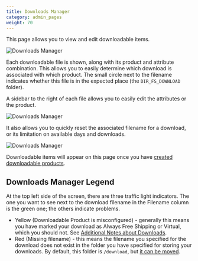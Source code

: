 ```yaml
---
title: Downloads Manager 
category: admin_pages
weight: 70
---
```


This page allows you to view and edit downloadable items. 

![Downloads Manager](/images/downloads_manager.png) 

Each downloadable file is shown, along with its product and attribute combination.  This allows you to easily determine which download is associated with which product.  The small circle next to the filename indicates whether this file is in the expected place (the `DIR_FS_DOWNLOAD` folder). 

A sidebar to the right of each file allows you to easily edit the attributes or the product.  

![Downloads Manager](/images/downloads_manager_sidebar.png) 

It also allows you to quickly reset the associated filename for a download, or its limitation on available days and downloads. 

![Downloads Manager](/images/downloads_manager_sidebar_edit.png) 

Downloadable items will appear on this page once you have 
[created downloadable products](/user/products/downloadable/). 

## Downloads Manager Legend 

At the top left side of the screen, there are three traffic light indicators.  The one you want to see next to the download filename in the Filename column is the green one; the others indicate problems. 

- Yellow (Downloadable Product is misconfigured) - generally this means you have marked your download as Always Free Shipping or Virtual, which you should not.  See [Additional Notes about Downloads](/user/products/downloadable/#additional-notes-about-downloads-and-shipping-costs).
- Red (Missing filename) - this means the filename you specified for the download does not exist in the folder you have specified for storing your downloads.  By default, this folder is `/download`, but [it can be moved](/user/security/relocate_download_folder/). 
